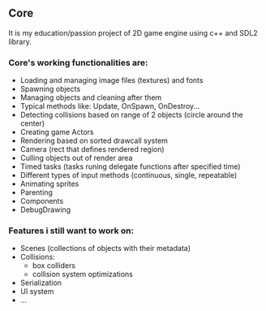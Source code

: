 ## Core
It is my education/passion project of 2D game engine using c++ and SDL2 library.

### Core's working functionalities are:
- Loading and managing image files (textures) and fonts
- Spawning objects
- Managing objects and cleaning after them
- Typical methods like: Update, OnSpawn, OnDestroy...
- Detecting collisions based on range of 2 objects (circle around the center)
- Creating game Actors
- Rendering based on sorted drawcall system 
- Camera (rect that defines rendered region)
- Culling objects out of render area
- Timed tasks (tasks runing delegate functions after specified time)
- Different types of input methods (continuous, single, repeatable)
- Animating sprites
- Parenting
- Components
- DebugDrawing

### Features i still want to work on:
- Scenes (collections of objects with their metadata)
- Collisions:
  - box colliders
  - collision system optimizations
- Serialization
- UI system
- ...
